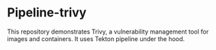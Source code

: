 
<h1>
Pipeline-trivy

</h1>
This repository demonstrates Trivy, a vulnerability management tool for images and containers. It uses Tekton pipeline under the hood.
